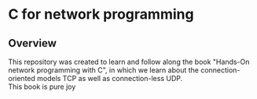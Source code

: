 # **C for network programming**


## **Overview**

This repository was created to learn and follow along the book "Hands-On network programming with C", in which we learn about the connection-oriented models TCP as well as connection-less UDP. <br>
This book is pure joy
